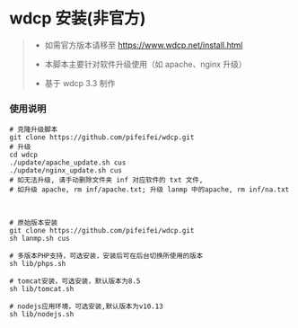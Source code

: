 #  wdcp 安装(非官方)

> * 如需官方版本请移至 https://www.wdcp.net/install.html
>
> * 本脚本主要针对软件升级使用（如 apache、nginx 升级）
>
> * 基于 wdcp 3.3 制作
>





### 使用说明

```shell
# 克隆升级脚本
git clone https://github.com/pifeifei/wdcp.git
# 升级
cd wdcp
./update/apache_update.sh cus
./update/nginx_update.sh cus
# 如无法升级, 请手动删除文件夹 inf 对应软件的 txt 文件, 
# 如升级 apache, rm inf/apache.txt; 升级 lanmp 中的apache, rm inf/na.txt



# 原始版本安装
git clone https://github.com/pifeifei/wdcp.git
sh lanmp.sh cus

# 多版本PHP支持，可选安装，安装后可在后台切换所使用的版本
sh lib/phps.sh

# tomcat安装，可选安装，默认版本为8.5
sh lib/tomcat.sh

# nodejs应用环境，可选安装,默认版本为v10.13
sh lib/nodejs.sh
```